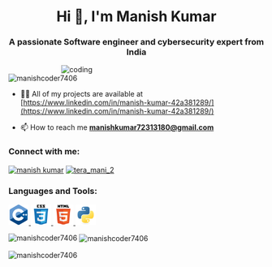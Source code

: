 
<h1 align="center">Hi 👋, I'm Manish Kumar</h1>
<h3 align="center">A passionate Software engineer and cybersecurity expert from India</h3>

<img align="right" alt="coding" width="400" src="https://media1.giphy.com/media/RbDKaczqWovIugyJmW/giphy.gif">

<p align="left"> <img src="https://komarev.com/ghpvc/?username=manishcoder7406&label=Profile%20views&color=0e75b6&style=flat" alt="manishcoder7406" /> </p>

- 👨‍💻 All of my projects are available at [https://www.linkedin.com/in/manish-kumar-42a381289/](https://www.linkedin.com/in/manish-kumar-42a381289/)

- 📫 How to reach me **manishkumar72313180@gmail.com**


<h3 align="left">Connect with me:</h3>
<p align="left">
<a href="https://linkedin.com/in/manish kumar" target="blank"><img align="center" src="https://raw.githubusercontent.com/rahuldkjain/github-profile-readme-generator/master/src/images/icons/Social/linked-in-alt.svg" alt="manish kumar" height="30" width="40" /></a>
<a href="https://instagram.com/tera_mani_2" target="blank"><img align="center" src="https://raw.githubusercontent.com/rahuldkjain/github-profile-readme-generator/master/src/images/icons/Social/instagram.svg" alt="tera_mani_2" height="30" width="40" /></a>
</p>

<h3 align="left">Languages and Tools:</h3>
<p align="left"> <a href="https://www.w3schools.com/cpp/" target="_blank" rel="noreferrer"> <img src="https://raw.githubusercontent.com/devicons/devicon/master/icons/cplusplus/cplusplus-original.svg" alt="cplusplus" width="40" height="40"/> </a> <a href="https://www.w3schools.com/css/" target="_blank" rel="noreferrer"> <img src="https://raw.githubusercontent.com/devicons/devicon/master/icons/css3/css3-original-wordmark.svg" alt="css3" width="40" height="40"/> </a> <a href="https://www.w3.org/html/" target="_blank" rel="noreferrer"> <img src="https://raw.githubusercontent.com/devicons/devicon/master/icons/html5/html5-original-wordmark.svg" alt="html5" width="40" height="40"/> </a> <a href="https://www.python.org" target="_blank" rel="noreferrer"> <img src="https://raw.githubusercontent.com/devicons/devicon/master/icons/python/python-original.svg" alt="python" width="40" height="40"/> </a> </p>

<p><img align="left" src="https://github-readme-stats.vercel.app/api/top-langs?username=manishcoder7406&show_icons=true&locale=en&layout=compact" alt="manishcoder7406" /></p>

<p>&nbsp;<img align="center" src="https://github-readme-stats.vercel.app/api?username=manishcoder7406&show_icons=true&locale=en" alt="manishcoder7406" /></p>

<p><img align="center" src="https://github-readme-streak-stats.herokuapp.com/?user=manishcoder7406&" alt="manishcoder7406" /></p>
